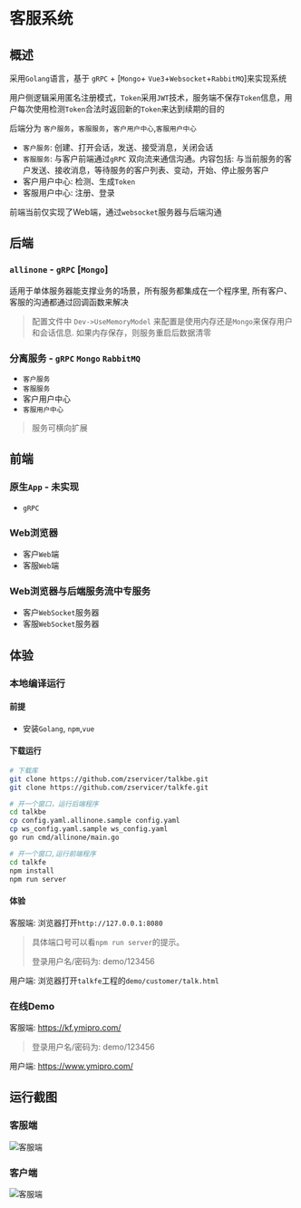 # 客服系统

## 概述

采用`Golang`语言，基于 `gRPC` + [`Mongo`+ `Vue3`+`Websocket`+`RabbitMQ`]来实现系统

用户侧逻辑采用匿名注册模式，`Token`采用`JWT`技术，服务端不保存`Token`信息，用户每次使用检测`Token`合法时返回新的`Token`来达到续期的目的


后端分为 `客户服务`，`客服服务`，`客户用户中心`,`客服用户中心`


* `客户服务`: 创建、打开会话，发送、接受消息，关闭会话
* `客服服务`: 与客户前端通过`gRPC` 双向流来通信沟通。内容包括: 与当前服务的客户发送、接收消息，等待服务的客户列表、变动，开始、停止服务客户
* 客户用户中心: 检测、生成`Token`
* 客服用户中心: 注册、登录

前端当前仅实现了Web端，通过`websocket`服务器与后端沟通


## 后端

### `allinone` - `gRPC` [`Mongo`]

适用于单体服务器能支撑业务的场景，所有服务都集成在一个程序里, 所有客户、客服的沟通都通过回调函数来解决

> 配置文件中 `Dev->UseMemoryModel` 来配置是使用内存还是`Mongo`来保存用户和会话信息. 如果内存保存，则服务重启后数据清零

### 分离服务 - `gRPC` `Mongo` `RabbitMQ`

  * `客户服务`
  * `客服服务`
  * 客户用户中心
  * `客服用户中心`

> 服务可横向扩展

## 前端

### 原生`App` - 未实现

* `gRPC`

### Web浏览器

* 客户`Web`端
* 客服`Web`端

### Web浏览器与后端服务流中专服务

* 客户`WebSocket`服务器
* 客服`WebSocket`服务器


## 体验

### 本地编译运行

#### 前提

* 安装`Golang`, `npm`,`vue`

#### 下载运行

```bash
# 下载库
git clone https://github.com/zservicer/talkbe.git
git clone https://github.com/zservicer/talkfe.git

# 开一个窗口，运行后端程序
cd talkbe
cp config.yaml.allinone.sample config.yaml
cp ws_config.yaml.sample ws_config.yaml
go run cmd/allinone/main.go

# 开一个窗口,运行前端程序
cd talkfe
npm install
npm run server

```

#### 体验

客服端: 浏览器打开`http://127.0.0.1:8080`

> 具体端口号可以看`npm run server`的提示。
>
> 登录用户名/密码为: demo/123456

用户端: 浏览器打开`talkfe`工程的`demo/customer/talk.html`



### 在线Demo

客服端: https://kf.ymipro.com/

> 登录用户名/密码为: demo/123456

用户端: https://www.ymipro.com/

## 运行截图

### 客服端

![客服端](https://patdz.github.io/1999/11/17/htuchuang/servicer.png)

### 客户端

![客服端](https://patdz.github.io/1999/11/17/htuchuang/customer.png)

